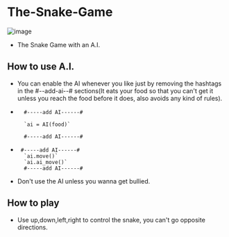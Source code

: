 # The-Snake-Game

![image](https://github.com/Bravo-ZR/The-Snake-Game/assets/102037087/63d5da67-6d8a-4aa6-b17b-d6dea697b710)


- The Snake Game with an A.I.

## How to use A.I.
- You can enable the AI whenever you like just by removing the hashtags in the #--add-ai--# sections(It eats your food so that you can't get it unless you reach the food before it does, also avoids any kind of rules).
- ```
    #-----add AI------#
    
    `ai = AI(food)`
    
    #-----add AI------#
  ```
- ```
   #-----add AI------#
    `ai.move()`
    `ai.ai_move()`
    #-----add AI------#
  ```
  
- Don't use the AI unless you wanna get bullied.
## How to play
- Use up,down,left,right to control the snake, you can't go opposite directions.

